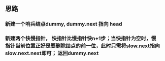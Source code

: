 ## 思路

### 新建一个哨兵结点dummy, dummy.next 指向 head
### 新建两个快慢指针， 快指针比慢指针快n+1步；当快指针为空时，慢指针当前位置正好是要删除结点的前一位，此时只需将slow.next指向slow.next.next即可； 返回dummy.next
